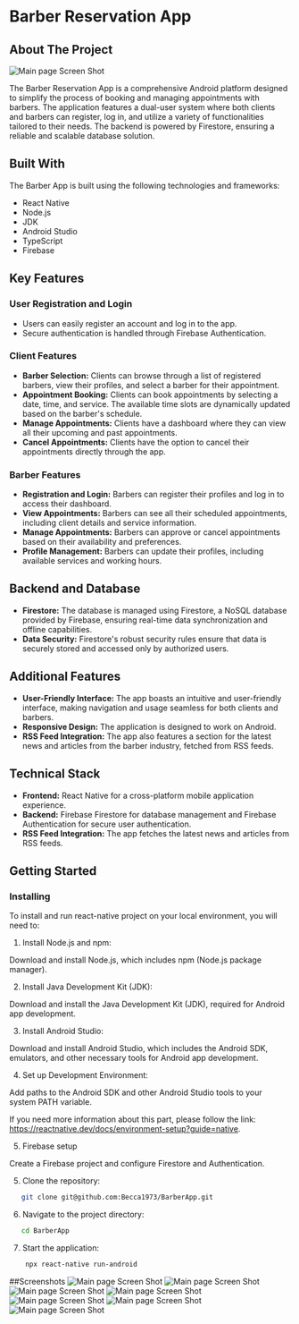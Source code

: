 <a name="readme-top"></a>

# Barber Reservation App

<!-- ABOUT THE PROJECT -->

## About The Project

![Main page Screen Shot][product-screenshot]

The Barber Reservation App is a comprehensive Android platform designed to simplify the process of booking and managing appointments with barbers. The application features a dual-user system where both clients and barbers can register, log in, and utilize a variety of functionalities tailored to their needs. The backend is powered by Firestore, ensuring a reliable and scalable database solution.

<!-- BUILT WITH -->

## Built With

The Barber App is built using the following technologies and frameworks:

- React Native
- Node.js
- JDK
- Android Studio
- TypeScript
- Firebase

## Key Features

### User Registration and Login

- Users can easily register an account and log in to the app.
- Secure authentication is handled through Firebase Authentication.

### Client Features

- **Barber Selection:** Clients can browse through a list of registered barbers, view their profiles, and select a barber for their appointment.
- **Appointment Booking:** Clients can book appointments by selecting a date, time, and service. The available time slots are dynamically updated based on the barber's schedule.
- **Manage Appointments:** Clients have a dashboard where they can view all their upcoming and past appointments.
- **Cancel Appointments:** Clients have the option to cancel their appointments directly through the app.

### Barber Features

- **Registration and Login:** Barbers can register their profiles and log in to access their dashboard.
- **View Appointments:** Barbers can see all their scheduled appointments, including client details and service information.
- **Manage Appointments:** Barbers can approve or cancel appointments based on their availability and preferences.
- **Profile Management:** Barbers can update their profiles, including available services and working hours.

## Backend and Database

- **Firestore:** The database is managed using Firestore, a NoSQL database provided by Firebase, ensuring real-time data synchronization and offline capabilities.
- **Data Security:** Firestore's robust security rules ensure that data is securely stored and accessed only by authorized users.

## Additional Features

- **User-Friendly Interface:** The app boasts an intuitive and user-friendly interface, making navigation and usage seamless for both clients and barbers.
- **Responsive Design:** The application is designed to work on Android.
- **RSS Feed Integration:** The app also features a section for the latest news and articles from the barber industry, fetched from RSS feeds.

## Technical Stack

- **Frontend:** React Native for a cross-platform mobile application experience.
- **Backend:** Firebase Firestore for database management and Firebase Authentication for secure user authentication.
- **RSS Feed Integration:** The app fetches the latest news and articles from RSS feeds.

<!-- GETTING STARTED -->

## Getting Started

### Installing

To install and run react-native project on your local environment, you will need to:

1. Install Node.js and npm:

Download and install Node.js, which includes npm (Node.js package manager).

2. Install Java Development Kit (JDK):

Download and install the Java Development Kit (JDK), required for Android app development.

3. Install Android Studio:

Download and install Android Studio, which includes the Android SDK, emulators, and other necessary tools for Android app development.

4. Set up Development Environment:

Add paths to the Android SDK and other Android Studio tools to your system PATH variable.

If you need more information about this part, please follow the link: https://reactnative.dev/docs/environment-setup?guide=native.

5. Firebase setup

Create a Firebase project and configure Firestore and Authentication.

5. Clone the repository:

```sh
   git clone git@github.com:Becca1973/BarberApp.git
```

6. Navigate to the project directory:

```sh
   cd BarberApp
```

7. Start the application:

```sh
    npx react-native run-android
```

##Screenshots
![Main page Screen Shot][screenshot2]
![Main page Screen Shot][screenshot3]
![Main page Screen Shot][screenshot4]
![Main page Screen Shot][screenshot5]
![Main page Screen Shot][screenshot6]
![Main page Screen Shot][screenshot7]
![Main page Screen Shot][screenshot8]

<!-- MARKDOWN LINKS & IMAGES -->

[product-screenshot]: src/assets/screenshots/screenshot1.png
[screenshot2]: src/assets/screenshots/screenshot2.png
[screenshot3]: src/assets/screenshots/screenshot3.png
[screenshot4]: src/assets/screenshots/screenshot4.png
[screenshot5]: src/assets/screenshots/screenshot5.png
[screenshot6]: src/assets/screenshots/screenshot6.png
[screenshot7]: src/assets/screenshots/screenshot7.png
[screenshot8]: src/assets/screenshots/screenshot8.png
